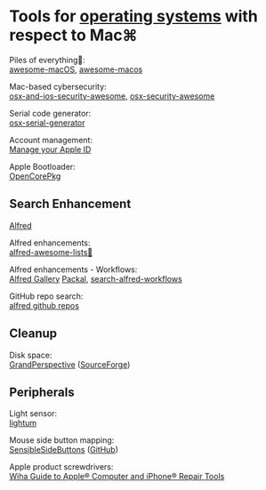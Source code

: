 
# Tools for [operating systems](https://trendless.tech/os/) with respect to Mac⌘

Piles of everything💩:  
[awesome-macOS](https://github.com/iCHAIT/awesome-macOS),
[awesome-macos](https://github.com/phmullins/awesome-macos)

Mac-based cybersecurity:  
[osx-and-ios-security-awesome](https://github.com/ashishb/osx-and-ios-security-awesome),
[osx-security-awesome](https://github.com/kai5263499/osx-security-awesome)

Serial code generator:  
[osx-serial-generator](https://github.com/sickcodes/osx-serial-generator)

Account management:  
[Manage your Apple ID](https://appleid.apple.com/)

Apple Bootloader:  
[OpenCorePkg](https://github.com/acidanthera/OpenCorePkg)

## Search Enhancement

[Alfred](https://www.alfredapp.com/)

Alfred enhancements:  
[alfred-awesome-lists💩](https://github.com/nikitavoloboev/alfred-awesome-lists)

Alfred enhancements - Workflows:  
[Alfred Gallery](https://alfred.app/)
[Packal](https://www.packal.org/),
[search-alfred-workflows](https://github.com/Acidham/search-alfred-workflows)

GitHub repo search:  
[alfred github repos](https://github.com/edgarjs/alfred-github-repos)

## Cleanup

Disk space:  
[GrandPerspective](https://grandperspectiv.sourceforge.net/) ([SourceForge](https://sourceforge.net/projects/grandperspectiv/))

## Peripherals

Light sensor:  
[lightum](https://github.com/poliva/lightum)

Mouse side button mapping:  
[SensibleSideButtons](https://sensible-side-buttons.archagon.net/) ([GitHub](https://github.com/archagon/sensible-side-buttons))

Apple product screwdrivers:  
[Wiha Guide to Apple® Computer and iPhone® Repair Tools](https://www.wihatools.com/blogs/articles/apple-and-wiha-tools)
